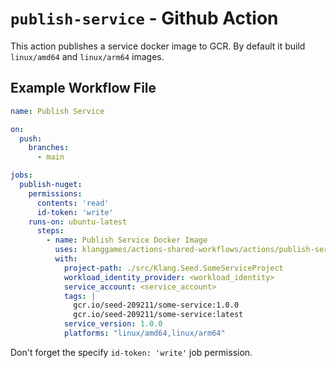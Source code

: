 # `publish-service` - **Github Action**

This action publishes a service docker image to GCR. By default it build `linux/amd64` and `linux/arm64` images.

## Example Workflow File

```yaml
name: Publish Service

on:
  push:
    branches:
      - main

jobs:
  publish-nuget:
    permissions:
      contents: 'read'
      id-token: 'write'
    runs-on: ubuntu-latest
      steps:
        - name: Publish Service Docker Image
          uses: klanggames/actions-shared-workflows/actions/publish-service@v1
          with:
            project-path: ./src/Klang.Seed.SomeServiceProject
            workload_identity_provider: <workload_identity>
            service_account: <service_account>
            tags: |
              gcr.io/seed-209211/some-service:1.0.0
              gcr.io/seed-209211/some-service:latest
            service_version: 1.0.0
            platforms: "linux/amd64,linux/arm64"
```

Don't forget the specify `id-token: 'write'` job permission.
